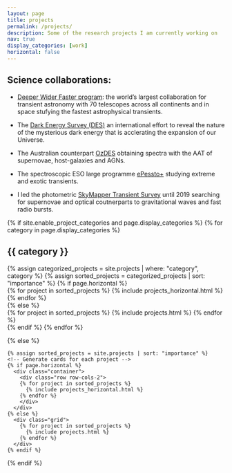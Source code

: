 ```yaml
---
layout: page
title: projects
permalink: /projects/
description: Some of the research projects I am currently working on
nav: true
display_categories: [work]
horizontal: false
---
```


Science collaborations:
-
- [Deeper Wider Faster program](https://www.swinburne.edu.au/research/centres-groups-clinics/centre-for-astrophysics-supercomputing/our-research/data-intensive-astronomy-software-instrumentation/deeper-wider-faster-program/): the world’s largest collaboration for transient astronomy with 70 telescopes across all continents and in space stufying the fastest astrophysical transients.

- The [Dark Energy Survey (DES)](http://www.darkenergysurvey.org) an international effort to reveal the nature of the mysterious dark energy that is acclerating the expansion of our Universe.
- The Australian counterpart [OzDES](http://www.mso.anu.edu.au/ozdes/index.html) obtaining spectra with the AAT of supernovae, host-galaxies and AGNs.
- The spectroscopic ESO large programme [ePessto+](http://www.pessto.org) studying extreme and exotic transients.
- I led the photometric [SkyMapper Transient Survey](http://www.mso.anu.edu.au/skymapper/smt/) until 2019 searching for supernovae and optical coutnerparts to gravitational waves and fast radio bursts.

<div class="projects">
  {% if site.enable_project_categories and page.display_categories %}
  <!-- Display categorized projects -->
    {% for category in page.display_categories %}
      <h2 class="category">{{ category }}</h2>
      {% assign categorized_projects = site.projects | where: "category", category %}
      {% assign sorted_projects = categorized_projects | sort: "importance" %}
      <!-- Generate cards for each project -->
      {% if page.horizontal %}
        <div class="container">
          <div class="row row-cols-2">
          {% for project in sorted_projects %}
            {% include projects_horizontal.html %}
          {% endfor %}
          </div>
        </div>
      {% else %}
        <div class="grid">
          {% for project in sorted_projects %}
            {% include projects.html %}
          {% endfor %}
        </div>
      {% endif %}
    {% endfor %}

  {% else %}
  <!-- Display projects without categories -->
    {% assign sorted_projects = site.projects | sort: "importance" %}
    <!-- Generate cards for each project -->
    {% if page.horizontal %}
      <div class="container">
        <div class="row row-cols-2">
        {% for project in sorted_projects %}
          {% include projects_horizontal.html %}
        {% endfor %}
        </div>
      </div>
    {% else %}
      <div class="grid">
        {% for project in sorted_projects %}
          {% include projects.html %}
        {% endfor %}
      </div>
    {% endif %}

  {% endif %}

</div>
